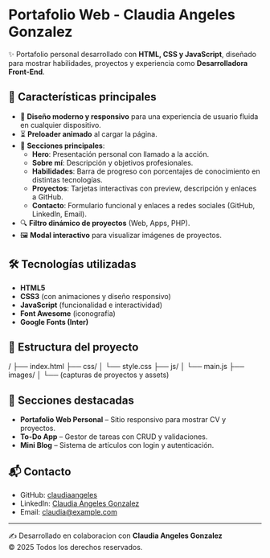 # Portafolio Web - Claudia Angeles Gonzalez

✨ Portafolio personal desarrollado con **HTML, CSS y JavaScript**, diseñado para mostrar habilidades, proyectos y experiencia como **Desarrolladora Front-End**.  

## 🚀 Características principales

- 🎨 **Diseño moderno y responsivo** para una experiencia de usuario fluida en cualquier dispositivo.  
- ⏳ **Preloader animado** al cargar la página.  
- 📌 **Secciones principales**:  
  - **Hero**: Presentación personal con llamado a la acción.  
  - **Sobre mí**: Descripción y objetivos profesionales.  
  - **Habilidades**: Barra de progreso con porcentajes de conocimiento en distintas tecnologías.  
  - **Proyectos**: Tarjetas interactivas con preview, descripción y enlaces a GitHub.  
  - **Contacto**: Formulario funcional y enlaces a redes sociales (GitHub, LinkedIn, Email).  
- 🔍 **Filtro dinámico de proyectos** (Web, Apps, PHP).  
- 🖼️ **Modal interactivo** para visualizar imágenes de proyectos.  

## 🛠️ Tecnologías utilizadas

- **HTML5**  
- **CSS3** (con animaciones y diseño responsivo)  
- **JavaScript** (funcionalidad e interactividad)  
- **Font Awesome** (iconografía)  
- **Google Fonts (Inter)**  

## 📂 Estructura del proyecto
/
├── index.html
├── css/
│ └── style.css
├── js/
│ └── main.js
├── images/
│ └── (capturas de proyectos y assets)

## 📸 Secciones destacadas

- **Portafolio Web Personal** – Sitio responsivo para mostrar CV y proyectos.  
- **To-Do App** – Gestor de tareas con CRUD y validaciones.  
- **Mini Blog** – Sistema de artículos con login y autenticación.  

## 📬 Contacto

- GitHub: [claudiaangeles](https://github.com/claudiaangeles)  
- LinkedIn: [Claudia Angeles Gonzalez](https://www.linkedin.com/in/claudiaangeles)  
- Email: [claudia@example.com](mailto:claudia@example.com)  

---

✍️ Desarrollado en colaboracion con **Claudia Angeles Gonzalez**  
© 2025 Todos los derechos reservados.



